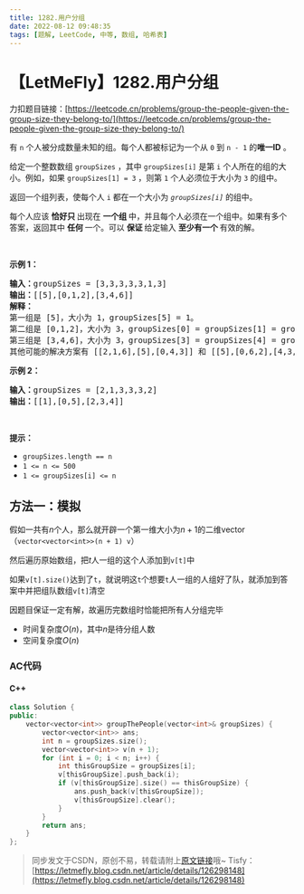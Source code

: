 ```yaml
---
title: 1282.用户分组
date: 2022-08-12 09:48:35
tags: [题解, LeetCode, 中等, 数组, 哈希表]
---
```


# 【LetMeFly】1282.用户分组

力扣题目链接：[https://leetcode.cn/problems/group-the-people-given-the-group-size-they-belong-to/](https://leetcode.cn/problems/group-the-people-given-the-group-size-they-belong-to/)

<p>有&nbsp;<code>n</code>&nbsp;个人被分成数量未知的组。每个人都被标记为一个从 <code>0</code> 到 <code>n - 1</code> 的<strong>唯一ID</strong>&nbsp;。</p>

<p>给定一个整数数组 <code>groupSizes</code> ，其中<meta charset="UTF-8" />&nbsp;<code>groupSizes[i]</code>&nbsp;是第 <code>i</code> 个人所在的组的大小。例如，如果&nbsp;<code>groupSizes[1] = 3</code>&nbsp;，则第 <code>1</code> 个人必须位于大小为 <code>3</code> 的组中。</p>

<p>返回一个组列表，使每个人 <code>i</code> 都在一个大小为<meta charset="UTF-8" /><em>&nbsp;<code>groupSizes[i]</code>&nbsp;</em>的组中。</p>

<p>每个人应该&nbsp;<strong>恰好只&nbsp;</strong>出现在&nbsp;<strong>一个组&nbsp;</strong>中，并且每个人必须在一个组中。如果有多个答案，返回其中&nbsp;<strong>任何&nbsp;</strong>一个。可以&nbsp;<strong>保证&nbsp;</strong>给定输入&nbsp;<strong>至少有一个&nbsp;</strong>有效的解。</p>

<p>&nbsp;</p>

<p><strong>示例 1：</strong></p>

<pre>
<strong>输入：</strong>groupSizes = [3,3,3,3,3,1,3]
<strong>输出：</strong>[[5],[0,1,2],[3,4,6]]
<strong>解释：
</strong>第一组是 [5]，大小为 1，groupSizes[5] = 1。
第二组是 [0,1,2]，大小为 3，groupSizes[0] = groupSizes[1] = groupSizes[2] = 3。
第三组是 [3,4,6]，大小为 3，groupSizes[3] = groupSizes[4] = groupSizes[6] = 3。 
其他可能的解决方案有 [[2,1,6],[5],[0,4,3]] 和 [[5],[0,6,2],[4,3,1]]。
</pre>

<p><strong>示例 2：</strong></p>

<pre>
<strong>输入：</strong>groupSizes = [2,1,3,3,3,2]
<strong>输出：</strong>[[1],[0,5],[2,3,4]]
</pre>

<p>&nbsp;</p>

<p><strong>提示：</strong></p>

<ul>
	<li><code>groupSizes.length == n</code></li>
	<li><code>1 &lt;= n&nbsp;&lt;= 500</code></li>
	<li><code>1 &lt;=&nbsp;groupSizes[i] &lt;= n</code></li>
</ul>


    
## 方法一：模拟

假如一共有$n$个人，那么就开辟一个第一维大小为$n+1$的二维vector（```vector<vector<int>>(n + 1) v```）

然后遍历原始数组，把$t$人一组的这个人添加到```v[t]```中

如果```v[t].size()```达到了```t```，就说明这```t```个想要```t```人一组的人组好了队，就添加到答案中并把组队数组```v[t]```清空

因题目保证一定有解，故遍历完数组时恰能把所有人分组完毕

+ 时间复杂度$O(n)$，其中$n$是待分组人数
+ 空间复杂度$O(n)$

### AC代码

#### C++

```cpp
class Solution {
public:
    vector<vector<int>> groupThePeople(vector<int>& groupSizes) {
        vector<vector<int>> ans;
        int n = groupSizes.size();
        vector<vector<int>> v(n + 1);
        for (int i = 0; i < n; i++) {
            int thisGroupSize = groupSizes[i];
            v[thisGroupSize].push_back(i);
            if (v[thisGroupSize].size() == thisGroupSize) {
                ans.push_back(v[thisGroupSize]);
                v[thisGroupSize].clear();
            }
        }
        return ans;
    }
};
```

> 同步发文于CSDN，原创不易，转载请附上[原文链接](https://leetcode.letmefly.xyz/2022/08/12/LeetCode%201282.%E7%94%A8%E6%88%B7%E5%88%86%E7%BB%84/)哦~
> Tisfy：[https://letmefly.blog.csdn.net/article/details/126298148](https://letmefly.blog.csdn.net/article/details/126298148)
